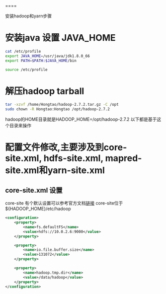 ====

安装hadoop和yarn步骤


# 安装java 设置 JAVA_HOME
```sh
cat /etc/profile
export JAVA_HOME=/usr/java/jdk1.8.0_66
export PATH=$PATH:$JAVA_HOME/bin

source /etc/profile
```
# 解压hadoop tarball
```sh
tar -xzvf /home/Hongtao/hadoop-2.7.2.tar.gz -C /opt
sudo chown -R Hongtao:Hongtao /opt/hadoop-2.7.2
```
hadoop的HOME目录就是HADOOP_HOME=/opt/hadoop-2.7.2 以下都是基于这个目录来操作

# 配置文件修改,主要涉及到core-site.xml, hdfs-site.xml, mapred-site.xml和yarn-site.xml

## core-site.xml 设置

core-site 有个默认设置可以参考官方文档[链接](http://hadoop.apache.org/docs/current/hadoop-project-dist/hadoop-common/ClusterSetup.html)
core-site位于${HADOOP_HOME}/etc/hadoop

```xml
<configuration>
    <property>
        <name>fs.defaultFS</name>
        <value>hdfs://10.0.2.6:9000</value>
    </property>

    <property>
        <name>io.file.buffer.size</name>
        <value>131072</value>
    </property>

    <property>
        <name>hadoop.tmp.dir</name>
        <value>/data/hadoop</value>
    </property>
</configuration>
```
